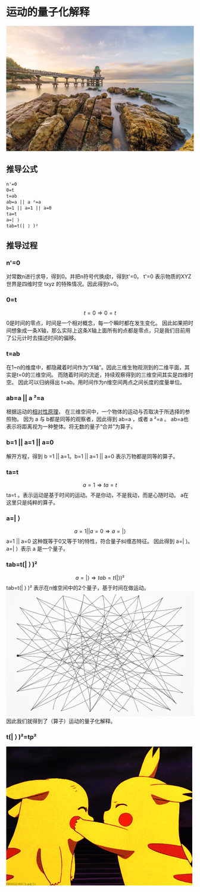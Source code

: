 # 运动的量子化解释
![image](n.jpg)
## 推导公式
```
n'=0
0=t
t=ab
ab=a || a ²=a
b=1 || a=1 || a=0
ta=t
a=| ⟩ ​​​
tab=t(| ⟩ )²
```
## 推导过程
### n'=0
对常数n进行求导，得到0。并把n符号代换成t，得到t'=0。
t'=0 表示物质的XYZ世界是四维时空 txyz 的特殊情况。因此得到t=0。
### 0=t
$$
t=0 \Rightarrow 0=t
$$
0是时间的零点，时间是一个相对概念，每一个瞬时都在发生变化。
因此如果把时间想象成一条X轴，那么实际上这条X轴上面所有的点都是零点，只是我们目前用了公元计时去描述时间的偏移。
### t=ab
在1~n的维度中，都隐藏着时间作为“X轴”。因此三维生物观测到的二维平面，其实是t=0的三维空间。
而随着时间的流逝，持续观察得到的三维空间其实是四维时空。
因此可以归纳得出 t=ab。用时间作为n维空间两点之间长度的度量单位。
### ab=a || a ²=a
根据运动的[相对性原理](https://zh.wikipedia.org/zh-cn/%E7%9B%B8%E5%AF%B9%E6%80%A7%E5%8E%9F%E7%90%86)，
在三维空间中，一个物体的运动与否取决于所选择的参照物。
因为 a 与 b都是同等的观察者，因此得到 ab=a ，或者 a ²=a 。
ab=a也表示将距离视为一种整体。将无数的量子“合并”为算子。
### b=1 || a=1 || a=0
解开方程，得到 b =1 || a=1。b=1 || a=1 || a=0 表示万物都是同等的算子。
### ta=t
$$
a=1 \Rightarrow ta=t
$$
ta=t 。表示运动是基于时间的运动。不是你动，不是我动，而是心随时动。
a在这里只是纯粹的算子。
### a=| ⟩ ​​​
$$
a=1 || a=0  \Rightarrow a=| ⟩
$$
a=1 || a=0 这种既等于0又等于1的特性，符合量子纠缠态特征。
因此得到 a=| ⟩ ​​​。 a=| ⟩ ​​ 表示 a 是一个量子。
### tab=t(| ⟩ )²
$$
a=| ⟩ ​​​ \Rightarrow tab=t(| ⟩ )²
$$
tab=t(| ⟩ )² 表示在n维空间中的2个量子，基于时间在做运动。
![image](tab.png)
因此我们就得到了（算子）运动的量子化解释。
### t(| ⟩ )²=tp²
![image](tpp.gif)